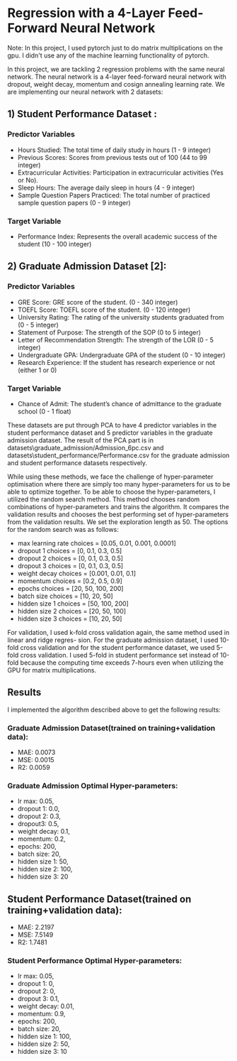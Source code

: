 # Regression with a 4-Layer Feed-Forward Neural Network

Note: In this project, I used pytorch just to do matrix multiplications on the gpu. I didn't use any of the machine learning functionality of pytorch.

  In this project, we are tackling 2 regression problems with the same neural network. The neural network is a 4-layer feed-forward neural network with dropout, weight decay, momentum and cosign annealing learning rate. We are implementing our neural network with 2 datasets:
## 1) Student Performance Dataset :
  ### Predictor Variables
  - Hours Studied: The total time of daily study in hours (1 - 9 integer)
  - Previous Scores: Scores from previous tests out of 100 (44 to 99 integer)
  - Extracurricular Activities: Participation in extracurricular activities (Yes or No).
  - Sleep Hours: The average daily sleep in hours (4 - 9 integer)
  - Sample Question Papers Practiced: The total number of practiced sample question papers (0 - 9 integer)
  ### Target Variable
  - Performance Index: Represents the overall academic success of the student (10 - 100 integer)
## 2) Graduate Admission Dataset [2]:
  ### Predictor Variables
  - GRE Score: GRE score of the student. (0 - 340 integer)
  - TOEFL Score: TOEFL score of the student. (0 - 120 integer)
  - University Rating: The rating of the university students graduated from (0 - 5 integer)
  - Statement of Purpose: The strength of the SOP (0 to 5 integer)
  - Letter of Recommendation Strength: The strength of the LOR (0 - 5 integer)
  - Undergraduate GPA: Undergraduate GPA of the student (0 - 10 integer)
  - Research Experience: If the student has research experience or not (either 1 or 0)
 ### Target Variable
  - Chance of Admit: The student’s chance of admittance to the graduate school (0 - 1 float)

These datasets are put through PCA to have 4 predictor variables in the student performance dataset and 5 predictor variables in the graduate admission dataset. The result of the PCA part is in datasets\graduate_admission/Admission_6pc.csv and datasets\student_performance/Performance.csv for the graduate admission and student performance datasets respectively.

While using these methods, we face the challenge of hyper-parameter optimisation where there are simply too many hyper-parameters for us to be able to optimize together. To be able to choose the hyper-parameters, I utilized the random search method. This method chooses random combinations of hyper-parameters and trains the algorithm. It compares the validation results and chooses the best performing set of hyper-parameters from the validation results. We set the exploration length as 50. The options for the random search was as follows:
  - max learning rate choices = [0.05, 0.01, 0.001, 0.0001] 
  - dropout 1 choices = [0, 0.1, 0.3, 0.5] 
  - dropout 2 choices = [0, 0.1, 0.3, 0.5] 
  - dropout 3 choices = [0, 0.1, 0.3, 0.5]
  - weight decay choices = [0.001, 0.01, 0.1] 
  - momentum choices = [0.2, 0.5, 0.9] 
  - epochs choices = [20, 50, 100, 200]
  - batch size choices = [10, 20, 50] 
  - hidden size 1 choices = [50, 100, 200] 
  - hidden size 2 choices = [20, 50, 100]
  - hidden size 3 choices = [10, 20, 50]

For validation, I used k-fold cross validation again, the same method used in linear and ridge regres-
sion. For the graduate admission dataset, I used 10-fold cross validation and for the student performance
dataset, we used 5-fold cross validation. I used 5-fold in student performance set instead of 10-fold
because the computing time exceeds 7-hours even when utilizing the GPU for matrix multiplications.

## Results

I implemented the algorithm described above to get the following results:
### Graduate Admission Dataset(trained on training+validation data): 
- MAE: 0.0073 
- MSE: 0.0015 
- R2: 0.0059

### Graduate Admission Optimal Hyper-parameters:
- lr max: 0.05,
- dropout 1: 0.0, 
- dropout 2: 0.3, 
- dropout3: 0.5,
- weight decay: 0.1,
- momentum: 0.2,
- epochs: 200,
- batch size: 20,
- hidden size 1: 50,
- hidden size 2: 100,
- hidden size 3: 20

## Student Performance Dataset(trained on training+validation data):
- MAE: 2.2197
- MSE: 7.5149
- R2: 1.7481
### Student Performance Optimal Hyper-parameters: 
- lr max: 0.05,
-  dropout 1: 0,
-  dropout 2: 0,
-  dropout 3: 0.1,
-  weight decay: 0.01,
-  momentum: 0.9,
-  epochs: 200,
-  batch size: 20,
-  hidden size 1: 100,
-  hidden size 2: 50,
-  hidden size 3: 10



